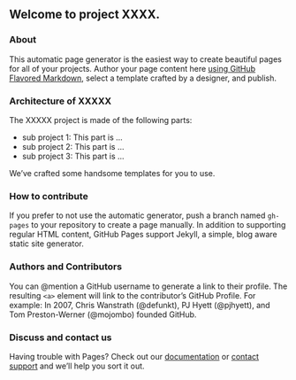 ## Welcome to project XXXX.

### About
This automatic page generator is the easiest way to create beautiful pages for all of your projects. Author your page content here [using GitHub Flavored Markdown](https://guides.github.com/features/mastering-markdown/), select a template crafted by a designer, and publish. 

### Architecture of XXXXX
The XXXXX project is made of the following parts:

- sub project 1:
This part is ...
- sub project 2:
This part is ...
- sub project 3:
This part is ...

We’ve crafted some handsome templates for you to use.

### How to contribute
If you prefer to not use the automatic generator, push a branch named `gh-pages` to your repository to create a page manually. In addition to supporting regular HTML content, GitHub Pages support Jekyll, a simple, blog aware static site generator.

### Authors and Contributors
You can @mention a GitHub username to generate a link to their profile. The resulting `<a>` element will link to the contributor’s GitHub Profile. For example: In 2007, Chris Wanstrath (@defunkt), PJ Hyett (@pjhyett), and Tom Preston-Werner (@mojombo) founded GitHub.

### Discuss and contact us
Having trouble with Pages? Check out our [documentation](https://help.github.com/pages) or [contact support](https://github.com/contact) and we’ll help you sort it out.

